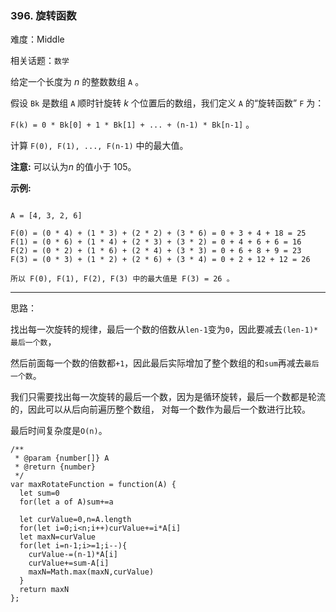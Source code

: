 ### 396. 旋转函数

难度：Middle

相关话题：`数学`

给定一个长度为 *n*  的整数数组 `A` 。



假设 `Bk` 是数组 `A` 顺时针旋转 *k*  个位置后的数组，我们定义 `A` 的&ldquo;旋转函数&rdquo; `F` 为：



 `F(k) = 0 * Bk[0] + 1 * Bk[1] + ... + (n-1) * Bk[n-1]` 。



计算 `F(0), F(1), ..., F(n-1)` 中的最大值。



**注意:** 
可以认为*n*  的值小于 105。



**示例:** 



```

A = [4, 3, 2, 6]

F(0) = (0 * 4) + (1 * 3) + (2 * 2) + (3 * 6) = 0 + 3 + 4 + 18 = 25
F(1) = (0 * 6) + (1 * 4) + (2 * 3) + (3 * 2) = 0 + 4 + 6 + 6 = 16
F(2) = (0 * 2) + (1 * 6) + (2 * 4) + (3 * 3) = 0 + 6 + 8 + 9 = 23
F(3) = (0 * 3) + (1 * 2) + (2 * 6) + (3 * 4) = 0 + 2 + 12 + 12 = 26

所以 F(0), F(1), F(2), F(3) 中的最大值是 F(3) = 26 。
```



-----

思路：

找出每一次旋转的规律，最后一个数的倍数从`len-1`变为`0`，因此要减去`(len-1)*最后一个数`，

然后前面每一个数的倍数都`+1`，因此最后实际增加了整个数组的和`sum`再减去`最后一个数`。

我们只需要找出每一次旋转的最后一个数，因为是循环旋转，最后一个数都是轮流的，因此可以从后向前遍历整个数组，
对每一个数作为最后一个数进行比较。

最后时间复杂度是`O(n)`。
```
/**
 * @param {number[]} A
 * @return {number}
 */
var maxRotateFunction = function(A) {
  let sum=0
  for(let a of A)sum+=a
  
  let curValue=0,n=A.length
  for(let i=0;i<n;i++)curValue+=i*A[i]
  let maxN=curValue
  for(let i=n-1;i>=1;i--){
    curValue-=(n-1)*A[i]
    curValue+=sum-A[i]
    maxN=Math.max(maxN,curValue)
  }
  return maxN
};
```

